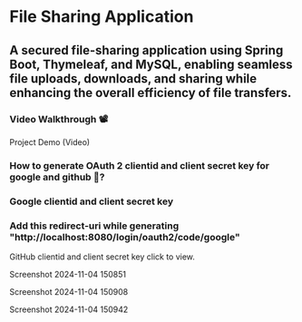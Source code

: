 # File Sharing Application
## A secured file-sharing application using Spring Boot, Thymeleaf, and MySQL, enabling seamless file uploads, downloads, and sharing while enhancing the overall efficiency of file transfers.

### Video Walkthrough 📽️
Project Demo (Video) 

### How to generate OAuth 2 clientid and client secret key for google and github 🤔?
### Google clientid and client secret key

### Add this redirect-uri while generating "http://localhost:8080/login/oauth2/code/google"

GitHub clientid and client secret key click to view.

Screenshot 2024-11-04 150851

Screenshot 2024-11-04 150908

Screenshot 2024-11-04 150942
